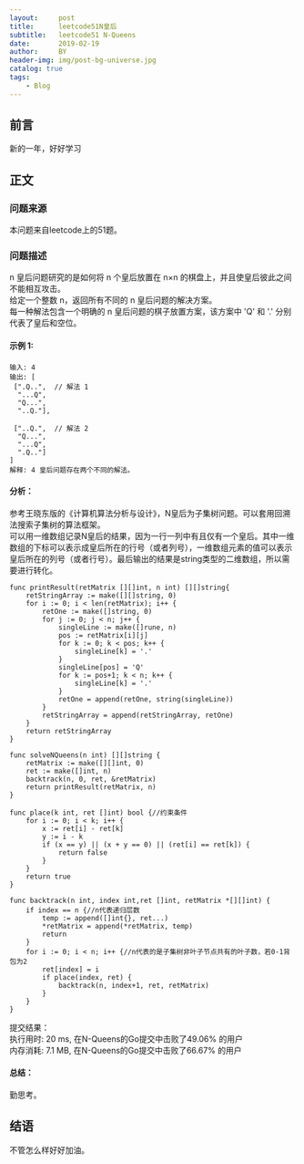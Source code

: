 ```yaml
---
layout:     post
title:      leetcode51N皇后
subtitle:   leetcode51 N-Queens
date:       2019-02-19
author:     BY
header-img: img/post-bg-universe.jpg
catalog: true
tags:
    - Blog
---
```



## 前言

新的一年，好好学习

## 正文

### 问题来源

本问题来自leetcode上的51题。

### 问题描述

n 皇后问题研究的是如何将 n 个皇后放置在 n×n 的棋盘上，并且使皇后彼此之间不能相互攻击。  
给定一个整数 n，返回所有不同的 n 皇后问题的解决方案。  
每一种解法包含一个明确的 n 皇后问题的棋子放置方案，该方案中 'Q' 和 '.' 分别代表了皇后和空位。  

#### 示例 1:
```
输入: 4
输出: [
 [".Q..",  // 解法 1
  "...Q",
  "Q...",
  "..Q."],

 ["..Q.",  // 解法 2
  "Q...",
  "...Q",
  ".Q.."]
]
解释: 4 皇后问题存在两个不同的解法。
``` 

#### 分析：
参考王晓东版的《计算机算法分析与设计》，N皇后为子集树问题。可以套用回溯法搜索子集树的算法框架。  
可以用一维数组记录N皇后的结果，因为一行一列中有且仅有一个皇后。其中一维数组的下标可以表示成皇后所在的行号（或者列号），一维数组元素的值可以表示皇后所在的列号（或者行号）。最后输出的结果是string类型的二维数组，所以需要进行转化。
```
func printResult(retMatrix [][]int, n int) [][]string{
    retStringArray := make([][]string, 0)
    for i := 0; i < len(retMatrix); i++ {
        retOne := make([]string, 0)
        for j := 0; j < n; j++ {
            singleLine := make([]rune, n)
            pos := retMatrix[i][j]
            for k := 0; k < pos; k++ {
                singleLine[k] = '.'
            }
            singleLine[pos] = 'Q'
            for k := pos+1; k < n; k++ {
                singleLine[k] = '.'
            }
            retOne = append(retOne, string(singleLine))
        }
        retStringArray = append(retStringArray, retOne)
    }
    return retStringArray
}

func solveNQueens(n int) [][]string {
    retMatrix := make([][]int, 0)
    ret := make([]int, n)
    backtrack(n, 0, ret, &retMatrix)
    return printResult(retMatrix, n)
}

func place(k int, ret []int) bool {//约束条件
    for i := 0; i < k; i++ {
        x := ret[i] - ret[k]
        y := i - k
        if (x == y) || (x + y == 0) || (ret[i] == ret[k]) { 
            return false
        }
    }
    return true
}

func backtrack(n int, index int,ret []int, retMatrix *[][]int) {
    if index == n {//n代表递归层数
        temp := append([]int{}, ret...)
        *retMatrix = append(*retMatrix, temp)
        return
    }
    for i := 0; i < n; i++ {//n代表的是子集树非叶子节点共有的叶子数，若0-1背包为2
        ret[index] = i
        if place(index, ret) {
            backtrack(n, index+1, ret, retMatrix)
        }
    }
}
```
提交结果：  
执行用时: 20 ms, 在N-Queens的Go提交中击败了49.06% 的用户  
内存消耗: 7.1 MB, 在N-Queens的Go提交中击败了66.67% 的用户  


#### 总结：
勤思考。

## 结语
不管怎么样好好加油。
